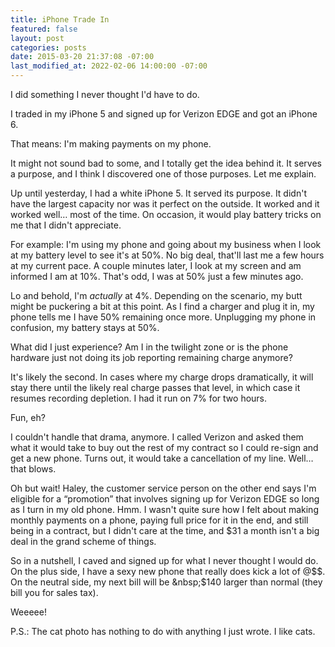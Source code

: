 ```yaml
---
title: iPhone Trade In
featured: false
layout: post
categories: posts
date: 2015-03-20 21:37:08 -07:00
last_modified_at: 2022-02-06 14:00:00 -07:00
---
```


I did something I never thought I'd have to do.

I traded in my iPhone 5 and signed up for Verizon EDGE and got an iPhone 6.

That means: I'm making payments on my phone.

It might not sound bad to some, and I totally get the idea behind it. It serves a purpose, and I think I discovered one of those purposes. Let me explain.

Up until yesterday, I had a white iPhone 5. It served its purpose. It didn't have the largest capacity nor was it perfect on the outside. It worked and it worked well… most of the time. On occasion, it would play battery tricks on me that I didn't appreciate.

For example: I'm using my phone and going about my business when I look at my battery level to see it's at 50%. No big deal, that'll last me a few hours at my current pace. A couple minutes later, I look at my screen and am informed I am at 10%. That's odd, I was at 50% just a few minutes ago.

Lo and behold, I'm _actually_ at 4%. Depending on the scenario, my butt might be puckering a bit at this point. As I find a charger and plug it in, my phone tells me I have 50% remaining once more. Unplugging my phone in confusion, my battery stays at 50%.

What did I just experience? Am I in the twilight zone or is the phone hardware just not doing its job reporting remaining charge anymore?

It's likely the second. In cases where my charge drops dramatically, it will stay there until the likely real charge passes that level, in which case it resumes recording depletion. I had it run on 7% for two hours.

Fun, eh?

I couldn't handle that drama, anymore. I called Verizon and asked them what it would take to buy out the rest of my contract so I could re-sign and get a new phone. Turns out, it would take a cancellation of my line. Well… that blows.

Oh but wait! Haley, the customer service person on the other end says I'm eligible for a “promotion” that involves signing up for Verizon EDGE so long as I turn in my old phone. Hmm. I wasn't quite sure how I felt about making monthly payments on a phone, paying full price for it in the end, and still being in a contract, but I didn't care at the time, and $31 a month isn't a big deal in the grand scheme of things.

So in a nutshell, I caved and signed up for what I never thought I would do. On the plus side, I have a sexy new phone that really does kick a lot of @$$. On the neutral side, my next bill will be &nbsp;$140 larger than normal (they bill you for sales tax).

Weeeee!

P.S.: The cat photo has nothing to do with anything I just wrote. I like cats.

